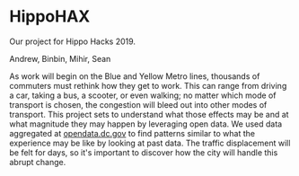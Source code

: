 # HippoHAX

Our project for Hippo Hacks 2019.

Andrew, Binbin, Mihir, Sean

As work will begin on the Blue and Yellow Metro lines, thousands of commuters must rethink how they get to work. This can range from driving a car, taking a bus, a scooter, or even walking; no matter which mode of transport is chosen, the congestion will bleed out into other modes of transport.
This project sets to understand what those effects may be and at what magnitude they may happen by leveraging open data. We used data aggregated at [opendata.dc.gov](https://opendata.dc.gov) to find patterns similar to what the experience may be like by looking at past data.
The traffic displacement will be felt for days, so it's important to discover how the city will handle this abrupt change.
